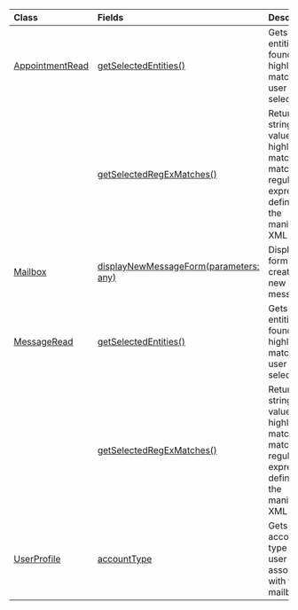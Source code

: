 | Class | Fields | Description |
|:---|:---|:---|
|[AppointmentRead](/javascript/api/outlook/outlook.appointmentread)|[getSelectedEntities()](/javascript/api/outlook/outlook.appointmentread#getSelectedEntities__)|Gets the entities found in a highlighted match a user has selected.|
||[getSelectedRegExMatches()](/javascript/api/outlook/outlook.appointmentread#getSelectedRegExMatches__)|Returns string values in a highlighted match that match the regular expressions defined in the manifest XML file.|
|[Mailbox](/javascript/api/outlook/outlook.mailbox)|[displayNewMessageForm(parameters: any)](/javascript/api/outlook/outlook.mailbox#displayNewMessageForm_parameters_)|Displays a form for creating a new message.|
|[MessageRead](/javascript/api/outlook/outlook.messageread)|[getSelectedEntities()](/javascript/api/outlook/outlook.messageread#getSelectedEntities__)|Gets the entities found in a highlighted match a user has selected.|
||[getSelectedRegExMatches()](/javascript/api/outlook/outlook.messageread#getSelectedRegExMatches__)|Returns string values in a highlighted match that match the regular expressions defined in the manifest XML file.|
|[UserProfile](/javascript/api/outlook/outlook.userprofile)|[accountType](/javascript/api/outlook/outlook.userprofile#accountType)|Gets the account type of the user associated with the mailbox.|
